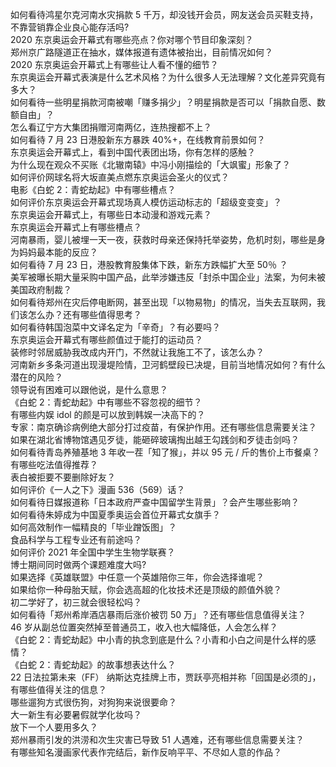 如何看待鸿星尔克河南水灾捐款 5 千万，却没钱开会员，网友送会员买鞋支持，不靠营销靠企业良心能存活吗?  
2020 东京奥运会开幕式有哪些亮点？你对哪个节目印象深刻？  
郑州京广路隧道正在抽水，媒体报道有遗体被抬出，目前情况如何？  
2020 东京奥运会开幕式上有哪些让人看不懂的细节？  
东京奥运会开幕式表演是什么艺术风格？为什么很多人无法理解？文化差异究竟有多大？  
如何看待一些明星捐款河南被嘲「赚多捐少」？明星捐款是否可以「捐款自愿、数额自由」？  
怎么看辽宁方大集团捐赠河南两亿，连热搜都不上？  
如何看待 7 月 23 日港股新东方暴跌 40%+，在线教育前景如何？  
东京奥运会开幕式上，看到中国代表团出场，你有怎样的感触？  
为什么现在观众不买账《北辙南辕》中冯小刚描绘的「大飒蜜」形象了？  
如何评价网球名将大坂直美点燃东京奥运会圣火的仪式？  
电影《白蛇 2：青蛇劫起》中有哪些槽点？  
如何评价东京奥运会开幕式现场真人模仿运动标志的「超级变变变」？  
东京奥运会开幕式上，有哪些日本动漫和游戏元素？  
东京奥运会开幕式上有哪些槽点？  
河南暴雨，婴儿被埋一天一夜，获救时母亲还保持托举姿势，危机时刻，哪些是身为妈妈最本能的反应？  
如何看待 7 月 23 日，港股教育股集体下跌，新东方跌幅扩大至 50％ ？  
美军被曝长期大量采购中国产品，此举涉嫌违反「封杀中国企业」法案，为何未被美国政府制裁？  
如何看待郑州在灾后停电断网，甚至出现「以物易物」的情况，当失去互联网，我们该怎么办？还有哪些值得思考？  
如何看待韩国泡菜中文译名定为「辛奇」？有必要吗？  
东京奥运会开幕式有哪些颜值过于能打的运动员？  
装修时邻居威胁我改成内开门，不然就让我施工不了，该怎么办？  
河南新乡多条河道出现漫堤险情，卫河鹤壁段已决堤，目前当地情况如何？有什么潜在的风险？  
领导说有困难可以跟他说，是什么意思？  
《白蛇 2：青蛇劫起》中有哪些不容忽视的细节？  
有哪些内娱 idol 的颜是可以放到韩娱一决高下的？  
专家：南京确诊病例绝大部分打过疫苗，有保护作用。还有哪些信息需要关注？  
如果在湖北省博物馆遇见歹徒，能砸碎玻璃掏出越王勾践剑和歹徒击剑吗？  
如何看待青岛养殖基地 3 年收一茬「知了猴」，并以 95 元 / 斤的售价上市餐桌？有哪些吃法值得推荐？  
表白被拒要不要删除好友？  
如何评价《一人之下》漫画 536（569）话？  
如何看待日媒报道称「日本政府严查中国留学生背景」？会产生哪些影响？  
如何看待朱婷成为中国夏季奥运会首位开幕式女旗手？  
如何高效制作一幅精良的「毕业蹭饭图」？  
食品科学与工程专业还有前途吗？  
如何评价 2021 年全国中学生生物学联赛？  
博士期间同时做两个课题难度大吗?  
如果选择《英雄联盟》中任意一个英雄陪你三年，你会选择谁呢？  
如果给你一种母胎天赋，你会选高超的化妆技术还是顶级的颜值外貌？  
初二学好了，初三就会很轻松吗？  
如何看待「郑州希岸酒店暴雨后涨价被罚 50 万」？还有哪些信息值得关注？  
46 岁从副总位置突然掉至普通员工，收入也大幅降低，人会怎么样？  
《白蛇 2：青蛇劫起》中小青的执念到底是什么？小青和小白之间是什么样的感情？  
《白蛇 2：青蛇劫起》的故事想表达什么？  
22 日法拉第未来（FF） 纳斯达克挂牌上市，贾跃亭亮相并称「回国是必须的」，有哪些值得关注的信息？  
哪些遛狗方式很伤狗，对狗狗来说很要命？  
大一新生有必要暑假就学化妆吗？  
放下一个人要用多久？  
郑州暴雨引发的洪涝和次生灾害已导致 51 人遇难，还有哪些信息需要关注？  
有哪些知名漫画家代表作完结后，新作反响平平、不尽如人意的作品？  
